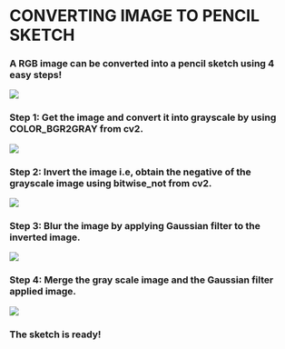 # CONVERTING IMAGE TO PENCIL SKETCH

### A RGB image can be converted into a pencil sketch using 4 easy steps!

![](https://i.imgur.com/psq5aL2.jpg)

### Step 1: Get the image and convert it into grayscale by using COLOR_BGR2GRAY from cv2.
![](https://i.imgur.com/UMe8Ll8.jpg)

### Step 2: Invert the image i.e, obtain the negative of the grayscale image using bitwise_not from cv2.
![](https://i.imgur.com/l66ycT6.jpg)

### Step 3: Blur the image by applying Gaussian filter to the inverted image.
![](https://i.imgur.com/H4En933.jpg)

### Step 4: Merge the gray scale image and the Gaussian filter applied image.
![](https://i.imgur.com/yAYRiCK.jpg)

### The sketch is ready!
